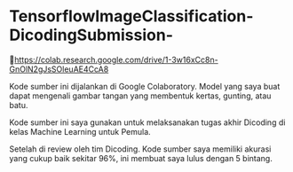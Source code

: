 # TensorflowImageClassification-DicodingSubmission-
🔗https://colab.research.google.com/drive/1-3w16xCc8n-GnOlN2gJsSOleuAE4CcA8

Kode sumber ini dijalankan di Google Colaboratory. Model yang saya buat dapat mengenali gambar tangan yang membentuk kertas, gunting, atau batu.

Kode sumber ini saya gunakan untuk melaksanakan tugas akhir Dicoding di kelas Machine Learning untuk Pemula.

Setelah di review oleh tim Dicoding. Kode sumber saya memiliki akurasi yang cukup baik sekitar 96%, ini membuat saya lulus dengan 5 bintang.
